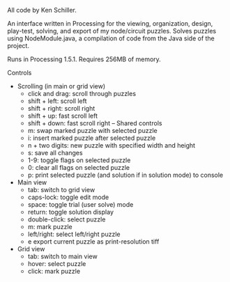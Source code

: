 All code by Ken Schiller.

An interface written in Processing for the viewing, organization, design, play-test, solving, and export of my node/circuit puzzles. Solves puzzles using NodeModule.java, a compilation of code from the Java side of the project.

Runs in Processing 1.5.1.
Requires 256MB of memory.

Controls
- Scrolling (in main or grid view)
  - click and drag:   scroll through puzzles
  - shift + left:     scroll left
  - shift + right:    scroll right
  - shift + up:       fast scroll left
  - shift + down:     fast scroll right
– Shared controls
  - m:                swap marked puzzle with selected puzzle
  - i:                insert marked puzzle after selected puzzle
  - n + two digits:   new puzzle with specified width and height
  - s:                save all changes
  - 1-9:              toggle flags on selected puzzle
  - 0:                clear all flags on selected puzzle
  - p:                print selected puzzle (and solution if in solution mode) to console
- Main view
  - tab:              switch to grid view
  - caps-lock:        toggle edit mode
  - space:            toggle trial (user solve) mode
  - return:           toggle solution display
  - double-click:     select puzzle
  - m:                mark puzzle
  - left/right:       select left/right puzzle
  - e                 export current puzzle as print-resolution tiff
- Grid view
  - tab:              switch to main view
  - hover:            select puzzle
  - click:            mark puzzle
